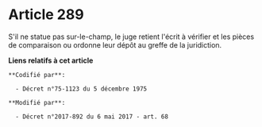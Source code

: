 # Article 289

S'il ne statue pas sur-le-champ, le juge retient l'écrit à vérifier et les pièces de comparaison ou ordonne leur dépôt au
greffe de la juridiction.

**Liens relatifs à cet article**

	**Codifié par**:

	  - Décret n°75-1123 du 5 décembre 1975

	**Modifié par**:

	  - Décret n°2017-892 du 6 mai 2017 - art. 68
